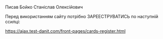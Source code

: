 Писав Бойко Станіслав Олексійович

Перед використанням сайту потрібно ЗАРЕЕСТРУВАТИСЬ по наступній ссилці:

https://ajax.test-danit.com/front-pages/cards-register.html
